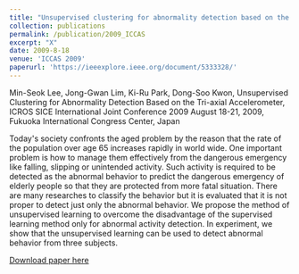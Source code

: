 ```yaml
---
title: "Unsupervised clustering for abnormality detection based on the tri-axial accelerometer"
collection: publications
permalink: /publication/2009_ICCAS
excerpt: "X"
date: 2009-8-18
venue: 'ICCAS 2009'
paperurl: 'https://ieeexplore.ieee.org/document/5333328/'
---
```

Min-Seok Lee, Jong-Gwan Lim, Ki-Ru Park, Dong-Soo Kwon, Unsupervised Clustering for Abnormality Detection Based on the Tri-axial Accelerometer, ICROS SICE International Joint Conference 2009 August 18-21, 2009, Fukuoka International Congress Center, Japan

Today's society confronts the aged problem by the reason that the rate of the population over age 65 increases rapidly in world wide. One important problem is how to manage them effectively from the dangerous emergency like falling, slipping or unintended activity. Such activity is required to be detected as the abnormal behavior to predict the dangerous emergency of elderly people so that they are protected from more fatal situation. There are many researches to classify the behavior but it is evaluated that it is not proper to detect just only the abnormal behavior. We propose the method of unsupervised learning to overcome the disadvantage of the supervised learning method only for abnormal activity detection. In experiment, we show that the unsupervised learning can be used to detect abnormal behavior from three subjects.


[Download paper here](https://ieeexplore.ieee.org/document/5333328/)
